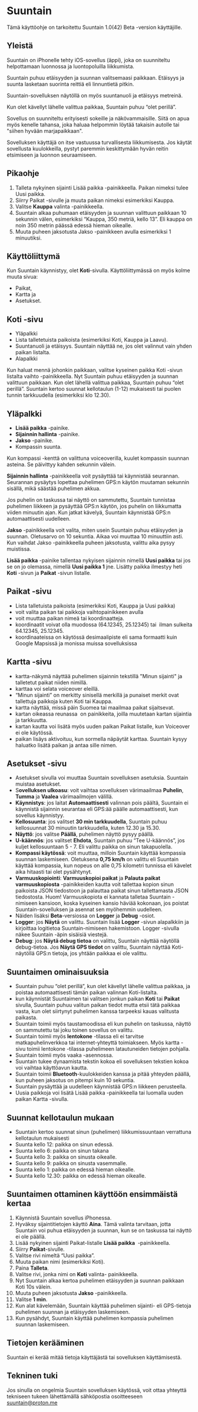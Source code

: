 # Suuntain
Tämä käyttöohje on tarkoitettu Suuntain 1.0(42) Beta -version käyttäjille.

## Yleistä
Suuntain on iPhonelle tehty iOS-sovellus (äppi), joka on suunniteltu helpottamaan luonnossa ja luontopoluilla liikkumista. 

Suuntain puhuu etäisyyden ja suunnan valitsemaasi paikkaan. Etäisyys ja suunta lasketaan suorinta reittiä eli linnuntietä pitkin.

Suuntain-sovelluksen näytöllä on myös suuntanuoli ja etäisyys metreinä.

Kun olet kävellyt lähelle valittua paikkaa, Suuntain puhuu “olet perillä”.

Sovellus on suunniteltu erityisesti sokeille ja näkövammaisille. Siitä on apua myös kenelle tahansa, joka haluaa helpommin löytää takaisin autolle tai "siihen hyvään marjapaikkaan". 

Sovelluksen käyttäjä on itse vastuussa turvallisesta liikkumisesta. Jos käytät sovellusta kuulokkeilla, pystyt paremmin keskittymään hyvän reitin etsimiseen ja luonnon seuraamiseen.

## Pikaohje
1) Talleta nykyinen sijainti Lisää paikka -painikkeella. Paikan nimeksi tulee Uusi paikka.
2) Siirry Paikat -sivulle ja muuta paikan nimeksi esimerkiksi Kauppa.
3) Valitse **Kauppa** valinta -painikkeella.
4) Suuntain alkaa puhumaan etäisyyden ja suunnan valittuun paikkaan 10 sekunnin välen, esimerkiksi “Kauppa, 350 metriä, kello 13”. Eli kauppa on noin 350 metrin päässä edessä hieman oikealle.
5) Muuta puheen jaksotusta Jakso -painikkeen avulla esimerkiksi 1 minuutiksi.

## Käyttöliittymä
Kun Suuntain käynnistyy, olet **Koti**-sivulla.
Käyttöliittymässä on myös kolme muuta sivua:
- Paikat, 
- Kartta ja 
- Asetukset.
## **Koti** -sivu
- Yläpalkki
- Lista talletetuista paikoista (esimerkiksi Koti, Kauppa ja Laavu).
- Suuntanuoli ja etäisyys. Suuntain näyttää ne, jos olet valinnut vain yhden paikan listalta.
- Alapalkki

Kun haluat mennä johonkin paikkaan, valitse kyseinen paikka Koti -sivun listalta vaihto -painikkeella.
Nyt Suuntain puhuu etäisyyden ja suunnan valittuun paikkaan.
Kun olet lähellä valittua paikkaa, Suuntain puhuu “olet perillä”.
Suuntain kertoo suunnat kellotaulun (1-12) mukaisesti tai puolen tunnin tarkkuudella (esimerkiksi klo 12.30).

## **Yläpalkki**
- **Lisää paikka** -painike.
- **Sijainnin hallinta** -painike.
- **Jakso** -painike.
- Kompassin suunta.

Kun kompassi -kenttä on valittuna voiceoverilla, kuulet kompassin suunnan asteina. Se päivittyy kahden sekunnin välein.

**Sijainnin hallinta** -painikkeella voit pysäyttää tai käynnistää seurannan. Seurannan pysäytys lopettaa puhelimen GPS:n käytön muutaman sekunnin sisällä, mikä säästää puhelimen akkua. 

Jos puhelin on taskussa tai näyttö on sammutettu, Suuntain tunnistaa puhelimen liikkeen ja pysäyttää GPS:n käytön, jos puhelin on liikkumatta viiden minuutin ajan. Kun jatkat kävelyä, Suuntain käynnistää GPS:n automaattisesti uudelleen.

**Jakso** -painikkeella voit valita, miten usein Suuntain puhuu etäisyyden ja suunnan.
Oletusarvo on 10 sekuntia. Aikaa voi muuttaa 10 minuuttiin asti. 
Kun vaihdat Jakso -painikkeella puheen jaksotusta, valittu aika pysyy muistissa.

**Lisää paikka** -painike tallentaa nykyisen sijainnin nimellä **Uusi paikka** tai jos se on jo olemassa, nimellä **Uusi paikka 1** jne. Lisätty paikka ilmestyy heti **Koti** -sivun ja **Paikat** -sivun listalle. 

## **Paikat** -sivu
- Lista talletuista paikoista (esimerkiksi Koti, Kauppa ja Uusi paikka)
- voit valita paikan tai paikkoja vaihtopainikkeen avulla
- voit muuttaa paikan nimeä tai koordinaatteja. 
- koordinaatit voivat olla muodossa (64.12345, 25.12345) tai  ilman sulkeita 64.12345, 25.12345.
- koordinaateissa on käytössä desimaalipiste eli sama formaatti kuin Google Mapsissä ja monissa muissa sovelluksissa

## **Kartta** -sivu
- kartta-näkymä näyttää puhelimen sijainnin tekstillä "Minun sijainti" ja talletetut paikat niiden nimillä.
- karttaa voi selata voiceover eleillä.
- “Minun sijainti” on merkitty sinisellä merkillä ja punaiset merkit ovat tallettuja paikkoja kuten Koti tai Kauppa.
- kartta näyttää, missä päin Suomea tai maailmaa paikat sijaitsevat.
- kartan oikeassa reunassa  on painikkeita, joilla muutetaan kartan sijaintia ja tarkkuutta.
- kartan kautta voi lisätä myös uuden paikan Paikat listalle, kun Voiceover ei ole käytössä. 
- paikan lisäys aktivoituu, kun sormella näpäytät karttaa. Suuntain kysyy haluatko lisätä paikan ja antaa sille nimen.

## **Asetukset** -sivu
- Asetukset sivulla voi muuttaa Suuntain sovelluksen asetuksia. Suuntain muistaa asetukset.
- S**ovelluksen ulkoasu**: voit vaihtaa sovelluksen värimaailmaa **Puhelin**, **Tumma** ja **Vaalea** värimaailmojen välillä.
- **Käynnistys**: jos laitat **Automaattisesti** valinnan pois päältä, Suuntain ei käynnistä sijainnin seurantaa eli GPS:ää päälle automaattisesti, kun sovellus käynnistyy.
- **Kellosuunta**: jos valitset **30 min tarkkuudella**, Suuntain puhuu kellosuunnat 30 minuutin tarkkuudella, kuten 12.30 ja 15.30.
- **Näyttö**: jos valitse **Päällä**, puhelimen näyttö pysyy päällä.
- **U-käännös**: jos valitset **Ehdota**, Suuntain puhuu “Tee U-käännös”, jos kuljet kellosuuntaan 5 - 7. Eli valittu paikka on sinun takapuolella.
- **Kompassi käytössä**: voit muuttaa, milloin Suuntain käyttää kompassia suunnan laskemiseen. Oletuksena **0,75 km/h** on valittu eli Suuntain käyttää kompassia, kun nopeus on alle 0,75 kilometri tunnissa eli kävelet aika hitaasti tai olet pysähtynyt.
- **Varmuuskopiointi**: **Varmuuskopioi paikat** ja **Palauta paikat varmuuskopiosta** -painikkeiden kautta voit tallettaa kopion sinun paikoista JSON tiedostoon ja palauttaa paikat sinun tallettamasta JSON tiedostosta. Huom! Varmuuskopiota ei kannata talletaa Suuntain -nimiseen kansioon, koska kyseinen kansio häviää kokonaan, jos poistat Suuntain-sovelluksen ja asennat sen myöhemmin uudelleen.
- Näiden lisäksi **Beta**-versiossa on **Logger** ja **Debug** -osiot.
- **Logger**: jos **Näytä** on valittu. Suuntain lisää **Logger** -sivun alapalkkiin ja kirjoittaa logitietoa Suuntain-nimiseen hakemistoon. Logger -sivulla näkee Suuntain -äpin sisäisiä viestejä.
- **Debug**: jos **Näytä debug tietoa** on valittu, Suuntain näyttää näytöllä debug-tietoa. Jos **Näytä GPS tiedot** on valittu, Suuntain näyttää Koti-näytöllä GPS:n tietoja, jos yhtään paikkaa ei ole valittu.

## **Suuntaimen ominaisuuksia**
- Suuntain puhuu “olet perillä”, kun olet kävellyt lähelle valittua paikkaa, ja poistaa automaattisesti tämän paikan valinnan Koti-listalta.
- kun käynnistät Suuntaimen tai valitsen jonkun paikan **Koti** tai **Paikat** sivulla, Suuntain puhuu valitun paikan tiedot mutta etsii tätä paikkaa vasta, kun olet siirtynyt puhelimen kanssa tarpeeksi kauas valitusta paikasta. 
- Suuntain toimii myös taustamoodissa eli kun puhelin on taskussa, näyttö on sammutettu tai joku toinen sovellus on valittu.
- Suuntain toimii myös **lentokone** -tilassa eli ei tarvitse matkapuhelinverkkoa tai internet-yhteyttä toimiakseen. Myös kartta -sivu toimii lentokone -tilassa puhelimeen latautuneiden tietojen pohjalla.
- Suuntain toimii myös vaaka -asennossa.
- Suuntain tukee dynaamista tekstin kokoa eli sovelluksen tekstien kokoa voi vaihtaa käyttöavun kautta.
- Suuntain toimii **Bluetooth**-kuulokkeiden kanssa ja pitää yhteyden päällä, kun puheen jaksotus on pitempi kuin 10 sekuntia.
- Suuntain pysäyttää ja uudelleen käynnistää GPS:n liikkeen perusteella.
- Uusia paikkoja voi lisätä Lisää paikka -painikkeella tai luomalla uuden paikan Kartta -sivulla.

## Suunnat kellotaulun mukaan
- Suuntain kertoo suunnat sinun (puhelimen) liikkumissuuntaan verrattuna kellotaulun mukaisesti
- Suunta kello 12: paikka on sinun edessä.
- Suunta kello 6: paikka on sinun takana
- Suunta kello 3: paikka on sinusta oikealle.
- Suunta kello 9: paikka on sinusta vasemmalle.
- Suunta kello 1: paikka on edessä hieman oikealle.
- Suunta kello 12.30: paikka on edessä hieman oikealle. 

## Suuntaimen ottaminen käyttöön ensimmäistä kertaa
1) Käynnistä Suuntain sovellus iPhonessa.
2) Hyväksy sijaintitietojen käyttö **Aina**. Tämä valinta tarvitaan, jotta Suuntain voi puhua etäisyyden ja suunnan, kun se on taskussa tai näyttö ei ole päällä.
3) Lisää nykyinen sijainti Paikat-listalle **Lisää paikka**  -painikkeella. 
4) Siirry **Paikat**-sivulle.
5) Valitse rivi nimeltä “Uusi paikka”.
6) Muuta paikan nimi (esimerkiksi Koti).
7) Paina **Talleta**.
8) Valitse rivi, jonka nimi on **Koti** valinta- painikkeella.
9) Nyt Suuntain alkaa kertoa puhelimen etäisyyden ja suunnan paikkaan Koti 10s välein.
10) Muuta puheen jaksotusta **Jakso** -painikkeella.
11) Valitse **1 min**.
12) Kun alat kävelemään, Suuntain käyttää puhelimen sijainti- eli GPS-tietoja puhelimen suunnan ja etäisyyden laskemiseen.
13) Kun pysähdyt, Suuntain käyttää puhelimen kompassia puhelimen suunnan laskemiseen. 

## Tietojen kerääminen

Suuntain ei kerää mitää tietoja käyttäjästä tai sovelluksen käyttämisestä.

## Tekninen tuki
Jos sinulla on ongelmia Suuntain sovelluksen käytössä, voit ottaa yhteyttä tekniseen tukeen lähettämällä sähköpostia osoitteeseen suuntain@proton.me